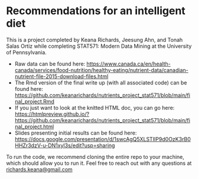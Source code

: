 # Recommendations for an intelligent diet


This is a project completed by Keana Richards, Jeesung Ahn, and Tonah Salas Ortiz while completing STAT571: Modern Data Mining at the University of Pennsylvania. 

- Raw data can be found here: https://www.canada.ca/en/health-canada/services/food-nutrition/healthy-eating/nutrient-data/canadian-nutrient-file-2015-download-files.html
- The Rmd version of the final write up (with all associated code) can be found here: https://github.com/keanarichards/nutrients_project_stat571/blob/main/final_project.Rmd
- If you just want to look at the knitted HTML doc, you can go here: https://htmlpreview.github.io/?https://github.com/keanarichards/nutrients_project_stat571/blob/main/final_project.html
- Slides presenting initial results can be found here: https://docs.google.com/presentation/d/1swcAgQ5XLSTIIP9d0OzK3rB0HHZr3dzV-u-DN1xyl3s/edit?usp=sharing

To run the code, we recommend cloning the entire repo to your machine, which should allow you to run it. Feel free to reach out with any questions at richards.keana@gmail.com
 
